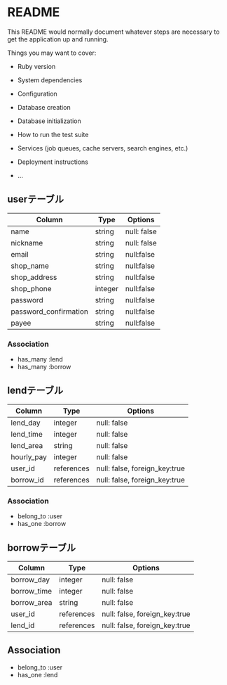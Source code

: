 # README

This README would normally document whatever steps are necessary to get the
application up and running.

Things you may want to cover:

* Ruby version

* System dependencies

* Configuration

* Database creation

* Database initialization

* How to run the test suite

* Services (job queues, cache servers, search engines, etc.)

* Deployment instructions

* ...

## userテーブル
| Column | Type       | Options                        |
| ------ | ---------- | ------------------------------ |
| name   | string     | null: false                    |
|nickname| string     | null: false                    |
| email  | string     | null:false                     |
|shop_name| string    | null:false                     |
|shop_address| string | null:false                     |
|shop_phone| integer  | null:false                     |
|password| string     | null:false                    |
|password_confirmation| string  | null:false           |
| payee  | string     | null:false                     |

### Association
- has_many :lend
- has_many :borrow

## lendテーブル
| Column | Type       | Options                        |
| ------ | ---------- | ------------------------------ |
|lend_day | integer   | null: false                    |
|lend_time| integer   | null: false                    |
|lend_area | string   | null: false                    |
|hourly_pay| integer  | null: false                    |
|user_id   | references | null: false, foreign_key:true|
|borrow_id | references | null: false, foreign_key:true|

### Association
- belong_to :user
- has_one   :borrow

## borrowテーブル
| Column | Type       | Options                        |
| ------ | ---------- | ------------------------------ |
|borrow_day | integer   | null: false                  |
|borrow_time | integer   | null: false                 |
|borrow_area | string   |null: false                   |
|user_id   | references | null: false, foreign_key:true|
|lend_id | references   | null: false, foreign_key:true|

## Association
- belong_to :user
- has_one   :lend